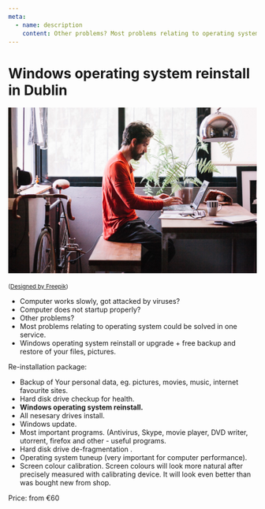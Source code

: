 ```yaml
---
meta:
  - name: description
    content: Other problems? Most problems relating to operating system could be solved in one service. Windows operating system reinstall or upgrade + free backup and ...
---
```


# Windows operating system reinstall in Dublin

![Windows OS reinstallation services](../img/windows-reinstall.jpg)

<small>([Designed by Freepik](https://www.freepik.com/free-photo/man-working-at-desk_1370830.htm))</small>

- Computer works slowly, got attacked by viruses?
- Computer does not startup properly?
- Other problems?
- Most problems relating to operating system could be solved in one service.
- Windows operating system reinstall or upgrade + free backup and restore of your files, pictures.

Re-installation package:

- Backup of Your personal data, eg. pictures, movies, music, internet favourite sites.
- Hard disk drive checkup for health.
- **Windows operating system reinstall.**
- All nesesary drives install.
- Windows update.
- Most important programs. (Antivirus, Skype, movie player, DVD writer, utorrent, firefox and other - useful programs.
- Hard disk drive de-fragmentation .
- Operating system tuneup (very important for computer performance).
- Screen colour calibration. Screen colours will look more natural after precisely measured with calibrating device. It will look even better than was bought new from shop.

Price: from €60
